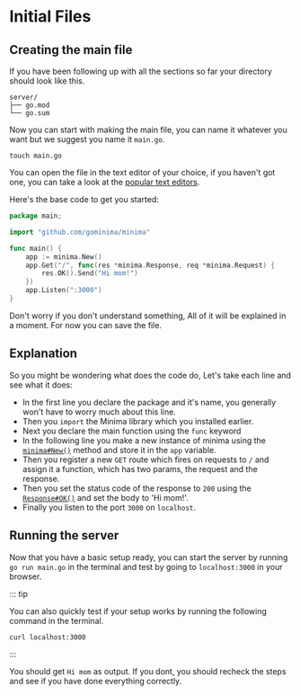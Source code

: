 # Initial Files

## Creating the main file

If you have been following up with all the sections so far your directory should look like this.

```sh:no-line-numbers
server/
├── go.mod
└── go.sum
```

Now you can start with making the main file, you can name it whatever you want but we suggest you name it  `main.go`.

```sh:no-line-numbers
touch main.go
```

You can open the file in the text editor of your choice, if you haven't got one, you can take a look at the [popular text editors](/preparations/setting-up-a-formatter.html#installing-a-code-editor).

Here's the base code to get you started:

```go
package main;

import "github.com/gominima/minima"

func main() {
	app := minima.New()
	app.Get("/", func(res *minima.Response, req *minima.Request) {
		res.OK().Send("Hi mom!")
	})
	app.Listen(":3000")
}
```

Don't worry if you don't understand something, All of it will be explained in a moment. For now you can save the file.

## Explanation

So you might be wondering what does the code do, Let's take each line and see what it does:

- In the first line you declare the package and it's name, you generally won't have to worry much about this line.
- Then you `import` the Minima library which you installed earlier.
- Next you declare the main function using the `func` keyword
- In the following line you make a new instance of minima using the [`minima#New()`](https://gominima.studio/docs/main/func/New) method and store it in the `app` variable.
- Then you register a new `GET` route which fires on requests to `/` and assign it a function, which has two params, the request and the response.
- Then you set the status code of the response to `200` using the [`Response#OK()`](https://gominima.studio/docs/main/struct/Response?scrollTo=OK) and set the body to 'Hi mom!'.
- Finally you listen to the port `3000` on `localhost`.

## Running the server

Now that you have a basic setup ready, you can start the server by running `go run main.go` in the terminal and test by going to `localhost:3000` in your browser.

::: tip

You can also quickly test if your setup works by running the following command in the terminal.
```sh:no-line-numbers
curl localhost:3000
```

:::

You should get `Hi mom` as output. If you dont, you should recheck the steps and see if you have done everything correctly.